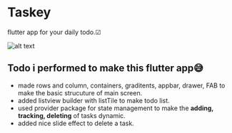 # Taskey
flutter app for your daily todo.☑

![alt text](https://github.com/ralphcoder/Parallel-Inertia/blob/master/readme%20assets/Mockup_02_marble_PSD_compressed.jpg
)

## Todo i performed to make this flutter app😅
- made rows and column, containers, graditents, appbar, drawer, FAB to make the basic strucuture of main screen.
- added listview builder with listTile to make todo list.
- used provider package for state management to make the **adding, tracking, deleting** of tasks dynamic.
- added nice slide effect to delete a task.

